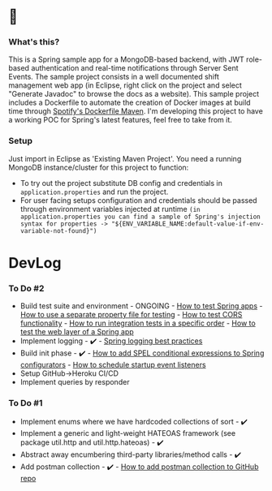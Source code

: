 # 👋

### What's this?
This is a Spring sample app for a MongoDB-based backend, with JWT role-based authentication and real-time notifications through Server Sent Events. The sample project consists in a well documented shift management web app (in Eclipse, right click on the project and select "Generate Javadoc" to browse the docs as a website).
This sample project includes a Dockerfile to automate the creation of Docker images at build time through [Spotify's Dockerfile Maven](https://github.com/spotify/dockerfile-maven).
I'm developing this project to have a working POC for Spring's latest features, feel free to take from it.

### Setup
Just import in Eclipse as 'Existing Maven Project'. You need a running MongoDB instance/cluster for this project to function: 
* To try out the project substitute DB config and credentials in `application.properties` and run the project. 
* For user facing setups configuration and credentials should be passed through environment variables injected at runtime `(in application.properties you can find a sample of Spring's injection syntax for properties -> "${ENV_VARIABLE_NAME:default-value-if-env-variable-not-found}")`

# DevLog
### To Do #2
- Build test suite and environment - ONGOING - [How to test Spring apps](https://stackabuse.com/how-to-test-a-spring-boot-application/) - [How to use a separate property file for testing](https://www.baeldung.com/spring-tests-override-properties) - [How to test CORS functionality](https://stackoverflow.com/questions/42588692/testing-cors-in-springboottest) - [How to run integration tests in a specific order](https://stackoverflow.com/questions/3693626/how-to-run-test-methods-in-specific-order-in-junit4) - [How to test the web layer of a Spring app](https://spring.io/guides/gs/testing-web/)
- Implement logging - ✔️ - [Spring logging best practices](https://coralogix.com/blog/spring-boot-logging-best-practices-guide/✔️✔️)
- Build init phase - ✔️ - [How to add SPEL conditional expressions to Spring configurators](https://docs.spring.io/spring-security/site/docs/5.0.7.RELEASE/reference/html/el-access.html) - [How to schedule startup event listeners](https://stackoverflow.com/questions/27405713/running-code-after-spring-boot-starts)
- Setup GitHub->Heroku CI/CD
- Implement queries by responder

### To Do #1
- Implement enums where we have hardcoded collections of sort - ✔️
- Implement a generic and light-weight HATEOAS framework (see package util.http and util.http.hateoas) - ✔️
- Abstract away encumbering third-party libraries/method calls - ✔️
- Add postman collection - ✔️ - [How to add postman collection to GitHub repo](https://apitransform.com/how-to-add-postman-collection-to-github/)